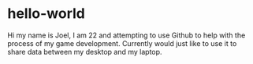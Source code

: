 # hello-world
Hi my name is Joel, I am 22 and attempting to use Github to help with the process of my game development. Currently would just like to use it to share data between my desktop and my laptop.
